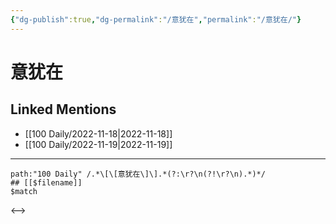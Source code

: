 ```yaml
---
{"dg-publish":true,"dg-permalink":"/意犹在","permalink":"/意犹在/"}
---
```


# 意犹在

## Linked Mentions
- [[100 Daily/2022-11-18\|2022-11-18]]
- [[100 Daily/2022-11-19\|2022-11-19]]


---

```expander
path:"100 Daily" /.*\[\[意犹在\]\].*(?:\r?\n(?!\r?\n).*)*/
## [[$filename]]
$match
```
<-->
